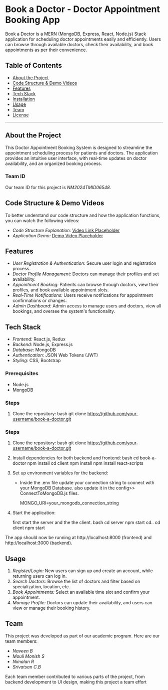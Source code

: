 # Book a Doctor - Doctor Appointment Booking App

Book a Doctor is a MERN (MongoDB, Express, React, Node.js) Stack application for scheduling doctor appointments easily and efficiently. Users can browse through available doctors, check their availability, and book appointments as per their convenience.

## Table of Contents
- [About the Project](#about-the-project)
- [Code Structure & Demo Videos](#code-structure--demo-videos)
- [Features](#features)
- [Tech Stack](#tech-stack)
- [Installation](#installation)
- [Usage](#usage)
- [Team](#team)
- [License](#license)

---

## About the Project

This Doctor Appointment Booking System is designed to streamline the appointment scheduling process for patients and doctors. The application provides an intuitive user interface, with real-time updates on doctor availability, and an organized booking process.

### Team ID
Our team ID for this project is *NM2024TMID06548*.


## Code Structure & Demo Videos

To better understand our code structure and how the application functions, you can watch the following videos:

- *Code Structure Explanation:* [Video Link Placeholder](https://drive.google.com/drive/folders/1pteT8STdObONWwELNDHRK9biItLuiJ-1?usp=drive_link)
- *Application Demo:* [Demo Video Placeholder](https://drive.google.com/drive/folders/1Y0lmk4XpYophzh0W0Dguum9Bv2S4psfw?usp=drive_link)

## Features

- *User Registration & Authentication:* Secure user login and registration process.
- *Doctor Profile Management:* Doctors can manage their profiles and set availability.
- *Appointment Booking:* Patients can browse through doctors, view their profiles, and book available appointment slots.
- *Real-Time Notifications:* Users receive notifications for appointment confirmations or changes.
- *Admin Dashboard:* Admin access to manage users and doctors, view all bookings, and oversee the system's functionality.

## Tech Stack

- *Frontend:* React.js, Redux
- *Backend:* Node.js, Express.js
- *Database:* MongoDB
- *Authentication:* JSON Web Tokens (JWT)
- *Styling:* CSS, Bootstrap


### Prerequisites
- Node.js
- MongoDB

### Steps

1. Clone the repository:
   bash
   git clone https://github.com/your-username/book-a-doctor.git

### Steps

1. Clone the repository:
   bash
   git clone https://github.com/your-username/book-a-doctor.git
   

2. Install dependencies for both backend and frontend:
   bash
   cd book-a-doctor
   npm install
   cd client
   npm install
   npm install react-scripts
   

3. Set up environment variables for the backend:
   - Inside the .env file update your connection string to coonect with your MongoDB Database. 
   also update it in the config>> ConnectToMongoDB.js files.

     MONGO_URI=your_mongodb_connection_string
    
     

4. Start the application:
   
   first start the server  and the the client.
   bash
   cd server
   npm start
   cd..
   cd client
   npm start
   
The app should now be running at http://localhost:8000 (frontend) and http://localhost:3000 (backend).

## Usage

1. *Register/Login:* New users can sign up and create an account, while returning users can log in.
2. *Search Doctors:* Browse the list of doctors and filter based on specialization, location, etc.
3. *Book Appointments:* Select an available time slot and confirm your appointment.
4. *Manage Profile:* Doctors can update their availability, and users can view or manage their booking history.


## Team

This project was developed as part of our academic program. Here are our team members:

- *Naveen B*
- *Mouli Monish S*
- *Nimalan R*
- *Srivatsan C.B*

Each team member contributed to various parts of the project, from backend development to UI design, making this project a team effort
